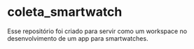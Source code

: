 # coleta_smartwatch
Esse repositório foi criado para servir como um workspace no desenvolvimento de um app para smartwatches.
